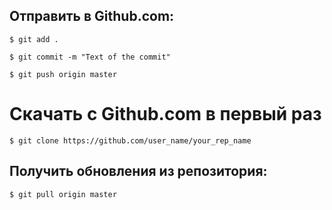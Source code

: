 ## Отправить в Github.com:

`$ git add .`

`$ git commit -m "Text of the commit"`

`$ git push origin master`

# Скачать с Github.com  в первый раз

`$ git clone https://github.com/user_name/your_rep_name`

## Получить обновления из репозитория:

`$ git pull origin master`
